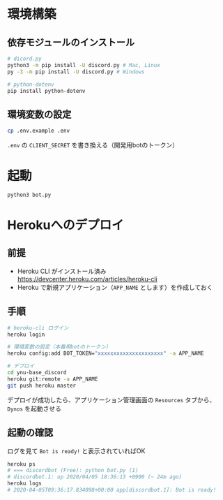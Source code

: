 # 環境構築
## 依存モジュールのインストール
```bash
# dicord.py
python3 -m pip install -U discord.py # Mac, Linux
py -3 -m pip install -U discord.py # Windows

# python-dotenv
pip install python-dotenv
```
## 環境変数の設定
```bash
cp .env.example .env
```
`.env` の `CLIENT_SECRET` を書き換える（開発用botのトークン）

# 起動

```bash
python3 bot.py
```

# Herokuへのデプロイ
## 前提
- Heroku CLI がインストール済み https://devcenter.heroku.com/articles/heroku-cli
- Heroku で新規アプリケーション（`APP_NAME` とします）を作成しておく

## 手順
```bash
# heroku-cli ログイン
heroku login

# 環境変数の設定（本番用botのトークン）
heroku config:add BOT_TOKEN="xxxxxxxxxxxxxxxxxxxxx" -a APP_NAME

# デプロイ
cd ynu-base_discord
heroku git:remote -a APP_NAME
git push heroku master
```
デプロイが成功したら、アプリケーション管理画面の `Resources` タブから、`Dynos` を起動させる

## 起動の確認
ログを見て `Bot is ready!` と表示されていればOK
```bash
heroku ps
# === discordbot (Free): python bot.py (1)
# discordbot.1: up 2020/04/05 18:36:13 +0900 (~ 24m ago)
heroku logs
# 2020-04-05T09:36:17.834098+00:00 app[discordbot.1]: Bot is ready!
```